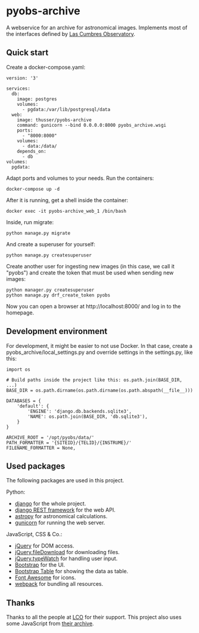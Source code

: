pyobs-archive
=============

A webservice for an archive for astronomical images. Implements most of the interfaces
defined by [Las Cumbres Observatory](https://developers.lco.global/#archive).

Quick start
-----------

Create a docker-compose.yaml:

    version: '3'
    
    services:
      db:
        image: postgres
        volumes:
          - pgdata:/var/lib/postgresql/data
      web:
        image: thusser/pyobs-archive
        command: gunicorn --bind 0.0.0.0:8000 pyobs_archive.wsgi
        ports:
          - "8000:8000"
        volumes:
          - data:/data/
        depends_on:
          - db
    volumes:
      pgdata:
      
Adapt ports and volumes to your needs. Run the containers:

    docker-compose up -d
    
After it is running, get a shell inside the container:

    docker exec -it pyobs-archive_web_1 /bin/bash
    
Inside, run migrate:

    python manage.py migrate
    
And create a superuser for yourself:

    python manage.py createsuperuser
    
Create another user for ingesting new images (in this case, we call it "pyobs") and create the token 
that must be used when sending new images:

    python manager.py createsuperuser
    python manage.py drf_create_token pyobs

Now you can open a browser at http://localhost:8000/ and log in to the homepage.

Development environment
-----------------------
For development, it might be easier to not use Docker. In that case, create a 
pyobs_archive/local_settings.py and override settings in the settings.py, like this:

    import os
    
    # Build paths inside the project like this: os.path.join(BASE_DIR, ...)
    BASE_DIR = os.path.dirname(os.path.dirname(os.path.abspath(__file__)))
    
    DATABASES = {
        'default': {
            'ENGINE': 'django.db.backends.sqlite3',
            'NAME': os.path.join(BASE_DIR, 'db.sqlite3'),
        }
    }
    
    ARCHIVE_ROOT = '/opt/pyobs/data/'
    PATH_FORMATTER = '{SITEID}/{TELID}/{INSTRUME}/'
    FILENAME_FORMATTER = None,
 

Used packages
-------------
The following packages are used in this project.

Python:
- [django](https://www.djangoproject.com/) for the whole project.
- [django REST framework](https://www.django-rest-framework.org/) for the web API.
- [astropy](https://www.astropy.org/) for astronomical calculations.
- [gunicorn](https://gunicorn.org/) for running the web server.

JavaScript, CSS & Co.:
- [jQuery](https://jquery.com/) for DOM access.
- [jQuery.fileDownload](https://github.com/johnculviner/jquery.fileDownload) for downloading files.
- [jQuery.typeWatch](https://github.com/dennyferra/TypeWatch) for handling user input.
- [Bootstrap](https://getbootstrap.com/) for the UI.
- [Bootstrap Table](https://bootstrap-table.com/) for showing the data as table.
- [Font Awesome](https://fontawesome.com/) for icons.
- [webpack](https://webpack.js.org/) for bundling all resources.

Thanks
------
Thanks to all the people at [LCO](https://lco.global/) for their support. This project also uses
some JavaScript from [their archive](https://archive.lco.global/).
